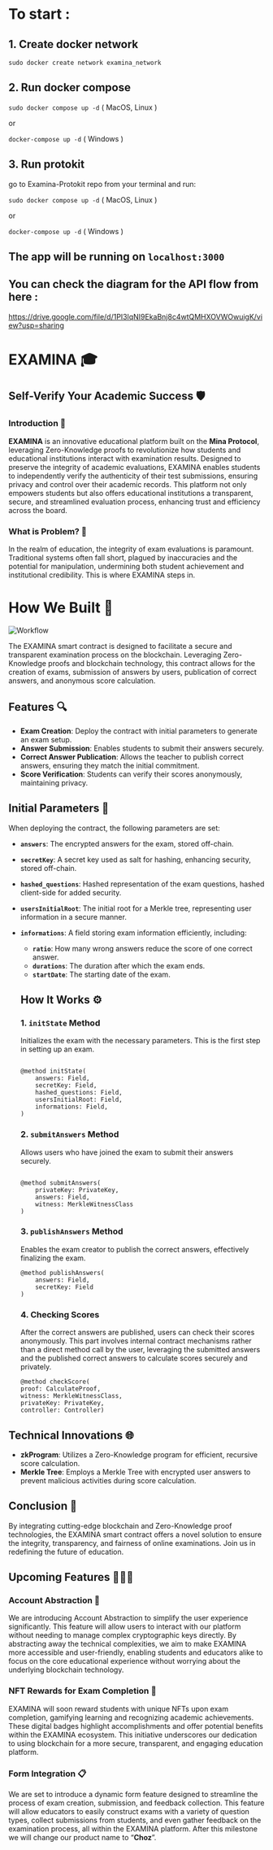 # To start :
## 1. Create docker network


`sudo docker create network examina_network`


## 2. Run docker compose


`sudo docker compose up -d` ( MacOS, Linux )


or


`docker-compose up -d` ( Windows )


## 3. Run protokit


go to Examina-Protokit repo from your terminal and run:


`sudo docker compose up -d` ( MacOS, Linux )


or


`docker-compose up -d` ( Windows )

## The app will be running on `localhost:3000`



## You can check the diagram for the API flow from here :
https://drive.google.com/file/d/1PI3lqNI9EkaBnj8c4wtQMHXOVWOwuigK/view?usp=sharing


# **EXAMINA** 🎓

## **Self-Verify Your Academic Success**  🛡️


### Introduction 🌟

**EXAMINA** is an innovative educational platform built on the **Mina Protocol**, leveraging Zero-Knowledge proofs to revolutionize how students and educational institutions interact with examination results. Designed to preserve the integrity of academic evaluations, EXAMINA enables students to independently verify the authenticity of their test submissions, ensuring privacy and control over their academic records. This platform not only empowers students but also offers educational institutions a transparent, secure, and streamlined evaluation process, enhancing trust and efficiency across the board.

### What is Problem? 🤔

In the realm of education, the integrity of exam evaluations is paramount. Traditional systems often fall short, plagued by inaccuracies and the potential for manipulation, undermining both student achievement and institutional credibility. This is where EXAMINA steps in.

# How We Built 📜
![Workflow](https://cdn.discordapp.com/attachments/1093078800943829053/1212838359928410132/image.png?ex=65f34abe&is=65e0d5be&hm=a6fdba0c27f051606c14c146979e3cb241aa5d05883562744920a1ea808809b2&)

The EXAMINA smart contract is designed to facilitate a secure and transparent examination process on the blockchain. Leveraging Zero-Knowledge proofs and blockchain technology, this contract allows for the creation of exams, submission of answers by users, publication of correct answers, and anonymous score calculation.

## Features 🔍

- **Exam Creation**: Deploy the contract with initial parameters to generate an exam setup.
- **Answer Submission**: Enables students to submit their answers securely.
- **Correct Answer Publication**: Allows the teacher to publish correct answers, ensuring they match the initial commitment.
- **Score Verification**: Students can verify their scores anonymously, maintaining privacy.

## Initial Parameters 📝

When deploying the contract, the following parameters are set:

- **`answers`**: The encrypted answers for the exam, stored off-chain.
- **`secretKey`**: A secret key used as salt for hashing, enhancing security, stored off-chain.
- **`hashed_questions`**: Hashed representation of the exam questions, hashed client-side for added security.
- **`usersInitialRoot`**: The initial root for a Merkle tree, representing user information in a secure manner.
- **`informations`**: A field storing exam information efficiently, including:
    - **`ratio`**: How many wrong answers reduce the score of one correct answer.
    - **`durations`**: The duration after which the exam ends.
    - **`startDate`**: The starting date of the exam.
    
    ## How It Works ⚙️
    
    ### 1. **`initState`** Method
    
    Initializes the exam with the necessary parameters. This is the first step in setting up an exam.
    
    ```tsx
    
    @method initState(
        answers: Field,
        secretKey: Field,
        hashed_questions: Field,
        usersInitialRoot: Field,
        informations: Field,
    )
    
    ```
    
    ### 2. **`submitAnswers`** Method
    
    Allows users who have joined the exam to submit their answers securely.
    
    ```tsx
    
    @method submitAnswers(
        privateKey: PrivateKey,
        answers: Field,
        witness: MerkleWitnessClass
    )
    
    ```
    
    ### 3. **`publishAnswers`** Method
    
    Enables the exam creator to publish the correct answers, effectively finalizing the exam.
    
    ```tsx
    @method publishAnswers(
        answers: Field,
        secretKey: Field
    )
    
    ```
    
    ### 4. Checking Scores
    
    
    After the correct answers are published, users can check their scores anonymously. This part involves internal contract mechanisms rather than a direct method call by the user, leveraging the submitted answers and the published correct answers to calculate scores securely and privately.

    ```tsx
    @method checkScore(
    proof: CalculateProof,
    witness: MerkleWitnessClass,
    privateKey: PrivateKey,
    controller: Controller)
    ```

## Technical Innovations 🌐

- **zkProgram**: Utilizes a Zero-Knowledge program for efficient, recursive score calculation.
- **Merkle Tree**:  Employs a Merkle Tree with encrypted user answers to prevent malicious activities during score calculation.

## Conclusion 🎉

By integrating cutting-edge blockchain and Zero-Knowledge proof technologies, the EXAMINA smart contract offers a novel solution to ensure the integrity, transparency, and fairness of online examinations. Join us in redefining the future of education.

## Upcoming Features 🚀🚀🚀

### Account Abstraction 🎨

We are introducing Account Abstraction to simplify the user experience significantly. This feature will allow users to interact with our platform without needing to manage complex cryptographic keys directly. By abstracting away the technical complexities, we aim to make EXAMINA more accessible and user-friendly, enabling students and educators alike to focus on the core educational experience without worrying about the underlying blockchain technology.

### NFT Rewards for Exam Completion 🏅

EXAMINA will soon reward students with unique NFTs upon exam completion, gamifying learning and recognizing academic achievements. These digital badges highlight accomplishments and offer potential benefits within the EXAMINA ecosystem. This initiative underscores our dedication to using blockchain for a more secure, transparent, and engaging education platform.

### Form Integration 📋
 
We are set to introduce a dynamic form feature designed to streamline the process of exam creation, submission, and feedback collection. This feature will allow educators to easily construct exams with a variety of question types, collect submissions from students, and even gather feedback on the examination process, all within the EXAMINA platform. After this milestone we will change our product name to “**Choz**”.
